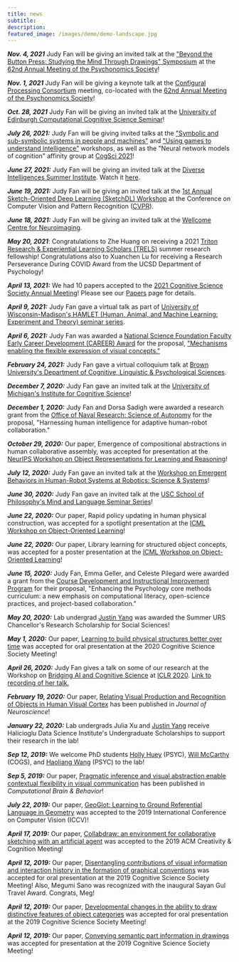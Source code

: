 ```yaml
---
title: news
subtitle: 
description: 
featured_image: /images/demo/demo-landscape.jpg
---
```


***Nov. 4, 2021*** Judy Fan will be giving an invited talk at the ["Beyond the Button Press: Studying the Mind Through Drawings" Symposium](https://www.psychonomic.org/page/2021symposia) at the [62nd Annual Meeting of the Psychonomics Society](https://www.psychonomic.org/page/2021annualmeeting)!

***Nov. 1, 2021*** Judy Fan will be giving a keynote talk at the [Configural Processing Consortium](http://www.wright.edu/event/configural-processing-consortium) meeting, co-located with the [62nd Annual Meeting of the Psychonomics Society](https://www.psychonomic.org/page/2021annualmeeting)!

***Oct. 28, 2021*** Judy Fan will be giving an invited talk at the [University of Edinburgh Computational Cognitive Science Seminar](https://www.compcogsci.ppls.ed.ac.uk/)!

***July 26, 2021:*** Judy Fan will be giving invited talks at the ["Symbolic and sub-symbolic systems in people and machines"](https://sassy-2021.github.io/) and ["Using games to understand intelligence"](https://gamesforintelligence.github.io/) workshops, as well as the "Neural network models of cognition" affinity group at [CogSci 2021](https://cognitivesciencesociety.org/cogsci-2021/)!

***June 27, 2021:*** Judy Fan will be giving an invited talk at the [Diverse Intelligences Summer Institute](https://disi.org/). Watch it [here](https://vimeo.com/showcase/8488341/video/570693646).

***June 19, 2021:*** Judy Fan will be giving an invited talk at the [1st Annual Sketch-Oriented Deep Learning (SketchDL) Workshop](https://sketchdl.github.io/) at the Conference on Computer Vision and Pattern Recognition ([CVPR](http://cvpr2021.thecvf.com/)).

***June 18, 2021:*** Judy Fan will be giving an invited talk at the [Wellcome Centre for Neuroimaging](https://www.fil.ion.ucl.ac.uk/). 

***May 20, 2021***: Congratulations to Zhe Huang on receiving a 2021 [Triton Research & Experiential Learning Scholars (TRELS)](https://ugresearch.ucsd.edu/research-programs/trels/index.html) summer research fellowship! Congratulations also to Xuanchen Lu for receiving a Research Perseverance During COVID Award from the UCSD Department of Psychology!

***April 13, 2021:*** We had 10 papers accepted to the [2021 Cognitive Science Society Annual Meeting](https://cognitivesciencesociety.org/cogsci-2021/)! Please see our [Papers](https://cogtoolslab.github.io/papers.html) page for details.

***April 9, 2021:*** Judy Fan gave a virtual talk as part of [University of Wisconsin-Madison's HAMLET (Human, Animal, and Machine Learning: Experiment and Theory) seminar series](https://lucid.wisc.edu/hamlet/).

***April 6, 2021:*** Judy Fan was awarded a [National Science Foundation Faculty Early Career Development (CAREER) Award](https://www.nsf.gov/funding/pgm_summ.jsp?pims_id=503214) for the proposal, ["Mechanisms enabling the flexible expression of visual concepts."](https://www.nsf.gov/awardsearch/showAward?AWD_ID=2047191&HistoricalAwards=false)

***February 24, 2021:*** Judy Fan gave a virtual colloquium talk at [Brown University's Department of Cognitive, Linguistic & Psychological Sciences](https://www.brown.edu/academics/cognitive-linguistic-psychological-sciences/home).

***December 7, 2020:*** Judy Fan gave an invited talk at the [University of Michigan's Institute for Cognitive Science](https://lsa.umich.edu/weinberginstitute)!

***December 1, 2020:*** Judy Fan and Dorsa Sadigh were awarded a research grant from the [Office of Naval Research: Science of Autonomy](https://www.onr.navy.mil/en/Science-Technology/Departments/Code-35/All-Programs/aerospace-science-research-351/science-of-autonomy) for the proposal, "Harnessing human intelligence for adaptive human-robot collaboration."

***October 29, 2020:*** Our paper, Emergence of compositional abstractions in human collaborative assembly, was accepted for presentation at the [NeurIPS Workshop on Object Representations for Learning and Reasoning](https://orlrworkshop.github.io/)!

***July 12, 2020:*** Judy Fan gave an invited talk at the [Workshop on Emergent Behaviors in Human-Robot Systems at Robotics: Science & Systems](https://iliad.stanford.edu/rss-workshop/)!

***June 30, 2020:*** Judy Fan gave an invited talk at the [USC School of Philosophy's Mind and Language Seminar Series](https://dornsife.usc.edu/phil/mind-language/)!

***June 22, 2020:*** Our paper, Rapid policy updating in human physical construction, was accepted for a spotlight presentation at the [ICML Workshop on Object-Oriented Learning](https://oolworkshop.github.io/)!

***June 22, 2020:*** Our paper, Library learning for structured object concepts, was accepted for a poster presentation at the [ICML Workshop on Object-Oriented Learning](https://oolworkshop.github.io/)!

***June 15, 2020:*** Judy Fan, Emma Geller, and Celeste Pilegard were awarded a grant from the [Course Development and Instructional Improvement Program](https://academicaffairs.ucsd.edu/evc/cdiip.html) for their proposal, "Enhancing the Psychology core methods curriculum: a new emphasis on computational literacy, open-science practices, and project-based collaboration."

***May 20, 2020:*** Lab undergrad [Justin Yang](https://cogtoolslab.github.io/people.html) was awarded the Summer URS Chancellor's Research Scholarship for Social Sciences! 

***May 1, 2020:*** Our paper, [Learning to build physical structures better over time](https://cogtoolslab.github.io/pdf/mccarthy_cogsci_2020.pdf) was accepted for oral presentation at the 2020 Cognitive Science Society Meeting! 

***April 26, 2020:*** Judy Fan gives a talk on some of our research at the Workshop on [Bridging AI and Cognitive Science](https://baicsworkshop.github.io/) at [ICLR 2020](https://iclr.cc/). [Link to recording of her talk.](https://baicsworkshop.github.io/program/baics_47.html)

***February 19, 2020:*** Our paper, [Relating Visual Production and Recognition of Objects in Human Visual Cortex](https://www.jneurosci.org/content/40/8/1710) has been published in *Journal of Neuroscience*!

***January 22, 2020:*** Lab undergrads Julia Xu and [Justin Yang](https://cogtoolslab.github.io/people.html) receive Halicioglu Data Science Institute's Undergraduate Scholarships to support their research in the lab!

***Sep 12, 2019:*** We welcome PhD students [Holly Huey](https://cogtoolslab.github.io/people.html) (PSYC), [Will McCarthy](https://cogtoolslab.github.io/people.html) (COGS), and [Haoliang Wang](https://cogtoolslab.github.io/people.html) (PSYC) to the lab! 

***Sep 5, 2019:*** Our paper, [Pragmatic inference and visual abstraction enable contextual flexibility in visual communication](https://cogtoolslab.github.io/pdf/fan_cbb_2019.pdf) has been published in *Computational Brain & Behavior*!

***July 22, 2019:*** Our paper, [GeoGlot: Learning to Ground Referential Language in Geometry](https://cogtoolslab.github.io/pdf/achlioptas_iccv_2019.pdf) was accepted to the 2019 International Conference on Computer Vision (ICCV)!

***April 17, 2019:*** Our paper, [Collabdraw: an environment for collaborative sketching with an artificial agent](https://cogtoolslab.github.io/pdf/fan_collabdraw_2019.pdf) was accepted to the 2019 ACM Creativity & Cognition Meeting! 

***April 12, 2019:*** Our paper, [Disentangling contributions of visual information and interaction history in the formation of graphical conventions](https://cogtoolslab.github.io/pdf/hawkinssano_cogsci_2019.pdf) was accepted for oral presentation at the 2019 Cognitive Science Society Meeting! Also, Megumi Sano was recognized with the inaugural Sayan Gul Travel Award. Congrats, Meg! 

***April 12, 2019:*** Our paper, [Developmental changes in the ability to draw distinctive features of object categories](https://cogtoolslab.github.io/pdf/long_cogsci_2019.pdf) was accepted for oral presentation at the 2019 Cognitive Science Society Meeting! 

***April 12, 2019:*** Our paper, [Conveying semantic part information in drawings](https://cogtoolslab.github.io/pdf/mukherjee_cogsci_2019.pdf) was accepted for presentation at the 2019 Cognitive Science Society Meeting! 

